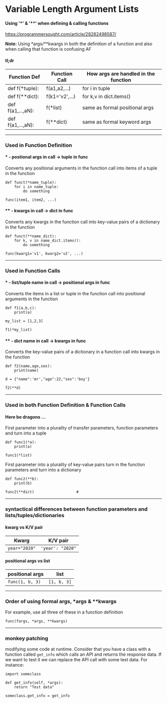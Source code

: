# Variable Length Argument Lists
#### Using '*' & '**' when defining & calling functions

https://programmersought.com/article/28282498587/

**Note:** Using *args/**kwargs in both the definition of a function and also when calling that function is confusing AF

#### tl;dr

| Function Def      | Function Call  | How args are handled in the function
|-------------------|----------------|------------------------------
| def f(*tuple):    | f(a1,a2,...)   | for i in tuple
| def f(**dict):    | f(k1='v2',...) | for k,v in dict.items()
| def f(a1,...,aN): | f(*list)       | same as formal positional args
| def f(a1,...,aN): | f(**dict)      | same as formal keyword args

-----
### Used in Function Definition

#### * - postional args in call -> tuple in func

Converts any positional arguments in the function call into items of a tuple in the function

	def funct(*name_tuple):
		for i in name_tuple:
			do something
	
	func(item1, item2, ...)

#### ** - kwargs in call -> dict in func

Converts any kwargs in the function call into key-value pairs of a dictionary in the function

	def funct(**name_dict):
		for k, v in name_dict.items():
			do something
	
	func(kwarg1='v1', kwarg2='v2', ...)

-----
### Used in Function Calls

#### * - list/tuple name in call -> positional args in func

Converts the items in a list or tuple in the function call into positional arguments in the function

	def f1(a,b,c):
		print(a)

	my_list = [1,2,3]

	f1(*my_list)

#### ** - dict name in call -> kwargs in func

Converts the key-value pairs of a dictionary in a function call into kwargs in the function
	
	def f2(name,age,sex):
		print(name)

	d = {"name":'mr',"age":22,"sex":'boy'}

	f2(**d)

-----
### Used in both Function Definition & Function Calls
#### Here be dragons ...

First parameter into a plurality of transfer parameters, function parameters and turn into a tuple

	def func1(*a):
		print(a)
	
	func1(*list)							

First parameter into a plurality of key-value pairs turn in the function parameters and turn into a dictionary

	def func2(**b):
		print(b)
		
	func2(**dict)					# 

-----
### syntactical differences between function parameters and lists/tuples/dictionaries

#### kwarg vs K/V pair

| Kwarg         | K/V pair
|---------------|--------------
| `year="2020"` | `'year': "2020"`

#### positional args vs list

| positional args | list
|-----------------|--------------
| `func(1, b, 3)` | `[1, b, 3]`

-----
### Order of using formal args, *args & **kwargs

For example, use all three of these in a function definition

	func(fargs, *args, **kwargs)

-----
### monkey patching

modifying some code at runtime. Consider that you have a class with a function called `get_info` which calls an API and returns the response data. If we want to test it we can replace the API call with some test data. For instance:

	import someclass

	def get_info(self, *args):
		return "Test data"

	someclass.get_info = get_info
